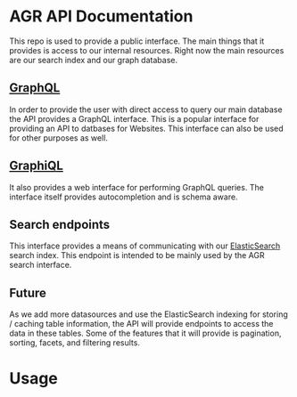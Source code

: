 # AGR API Documentation

This repo is used to provide a public interface. The main things that it provides is access to our internal resources. Right now the main resources are our search index and our graph database.

## [GraphQL](http://graphql.org/learn/)

In order to provide the user with direct access to query our main database the API provides a GraphQL interface. This is a popular interface for providing an API to datbases for Websites. This interface can also be used for other purposes as well.

## [GraphiQL](https://github.com/graphql/graphiql)

It also provides a web interface for performing GraphQL queries. The interface itself provides autocompletion and is schema aware. 

## Search endpoints

This interface provides a means of communicating with our [ElasticSearch](https://info.elastic.co) search index. This endpoint is intended to be mainly used by the AGR search interface.

## Future

As we add more datasources and use the ElasticSearch indexing for storing / caching table information, the API will provide endpoints to access the data in these tables. Some of the features that it will provide is pagination, sorting, facets, and filtering results. 

# Usage



